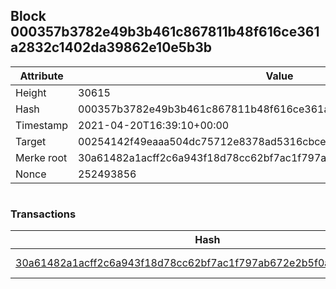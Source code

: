 ## Block 000357b3782e49b3b461c867811b48f616ce361a2832c1402da39862e10e5b3b

Attribute | Value
--- | ---
Height | 30615
Hash | 000357b3782e49b3b461c867811b48f616ce361a2832c1402da39862e10e5b3b
Timestamp | 2021-04-20T16:39:10+00:00
Target | 00254142f49eaaa504dc75712e8378ad5316cbcead634704b3734b6271167cc4
Merke root | 30a61482a1acff2c6a943f18d78cc62bf7ac1f797ab672e2b5f0a7c2ed252975
Nonce | 252493856

```

```

### Transactions

Hash | Amount
--- | ---
[30a61482a1acff2c6a943f18d78cc62bf7ac1f797ab672e2b5f0a7c2ed252975](30a61482a1acff2c6a943f18d78cc62bf7ac1f797ab672e2b5f0a7c2ed252975.md) | 10.00000000 SKEPTI 
